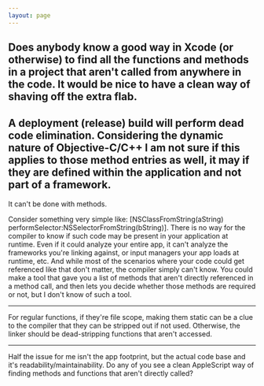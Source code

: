 ```yaml
---
layout: page
---
```


Does anybody know a good way in Xcode (or otherwise) to find all the functions and methods in a project that aren't called from anywhere in the code.  It would be nice to have a clean way of shaving off the extra flab.
----
A deployment (release) build will perform dead code elimination. Considering the dynamic nature of Objective-C/C++ I am not sure if this applies to those method entries as well, it may if they are defined within the application and not part of a framework.
----
It can't be done with methods.

Consider something very simple like:     [NSClassFromString(aString) performSelector:NSSelectorFromString(bString)]. There is no way for the compiler to know if such code may be present in your application at runtime. Even if it could analyze your entire app, it can't analyze the frameworks you're linking against, or input managers your app loads at runtime, etc. And while most of the scenarios where your code could get referenced like that don't matter, the compiler simply can't know. You could make a tool that gave you a list of methods that aren't directly referenced in a method call, and then lets you decide whether those methods are required or not, but I don't know of such a tool.

----

For regular functions, if they're file scope, making them static can be a clue to the compiler that they can be stripped out if not used.  Otherwise, the linker should be dead-stripping functions that aren't accessed.

----

Half the issue for me isn't the app footprint, but the actual code base and it's readability/maintainability.  Do any of you see a clean AppleScript way of finding methods and functions that aren't directly called?
